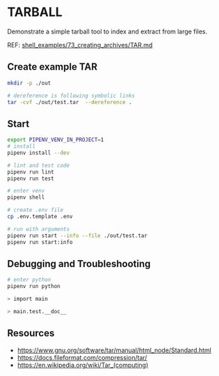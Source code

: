 # TARBALL

Demonstrate a simple tarball tool to index and extract from large files.

REF: [shell_examples/73_creating_archives/TAR.md](https://github.com/chrisguest75/shell_examples/blob/master/73_creating_archives/TAR.md)

## Create example TAR

```sh
mkdir -p ./out

# dereference is following symbolic links
tar -cvf ./out/test.tar  --dereference .
```

## Start

```sh
export PIPENV_VENV_IN_PROJECT=1
# install
pipenv install --dev

# lint and test code
pipenv run lint
pipenv run test

# enter venv
pipenv shell

# create .env file
cp .env.template .env

# run with arguments
pipenv run start --info --file ./out/test.tar
pipenv run start:info
```

## Debugging and Troubleshooting

```sh
# enter python
pipenv run python

> import main

> main.test.__doc__
```

## Resources

- https://www.gnu.org/software/tar/manual/html_node/Standard.html
- https://docs.fileformat.com/compression/tar/
- https://en.wikipedia.org/wiki/Tar_(computing)
